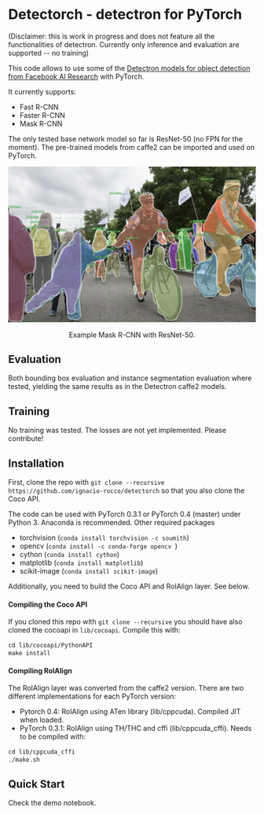 # Detectorch  - detectron for PyTorch

(Disclaimer: this is work in progress and does not feature all the functionalities of detectron. Currently only inference and evaluation are supported -- no training)


This code allows to use some of the [Detectron models for object detection from Facebook AI Research](https://github.com/facebookresearch/Detectron/) with PyTorch.

It currently supports:

- Fast R-CNN
- Faster R-CNN
- Mask R-CNN

The only tested base network model so far is ResNet-50 (no FPN for the moment). The pre-trained models from caffe2 can be imported and used on PyTorch.

<div align="center">
  <img src="demo/output/sample.jpg" width="700px" />
  <p>Example Mask R-CNN with ResNet-50.</p>
</div>

## Evaluation
Both bounding box evaluation and instance segmentation evaluation where tested, yielding the same results as in the Detectron caffe2 models.

## Training
No training was tested. The losses are not yet implemented. Please contribute!

## Installation
First, clone the repo with `git clone --recursive https://github.com/ignacio-rocco/detectorch` so that you also clone the Coco API.

The code can be used with PyTorch 0.3.1 or PyTorch 0.4 (master) under Python 3. Anaconda is recommended. Other required packages

- torchvision (`conda install torchvision -c soumith`)
- opencv (`conda install -c conda-forge opencv `)
- cython (`conda install cython`)
- matplotlib (`conda install matplotlib`)
- scikit-image (`conda install scikit-image`)

Additionally, you need to build the Coco API and RoIAlign layer. See below.

#### Compiling the Coco API
If you cloned this repo with `git clone --recursive` you should have also cloned the cocoapi in `lib/cocoapi`. Compile this with:
```
cd lib/cocoapi/PythonAPI
make install
```


#### Compiling RoIAlign
The RoIAlign layer was converted from the caffe2 version. There are two different implementations for each PyTorch version:

- Pytorch 0.4: RoIAlign using ATen library (lib/cppcuda). Compiled JIT when loaded.
- PyTorch 0.3.1: RoIAlign using TH/THC and cffi (lib/cppcuda_cffi). Needs to be compiled with:

``` 
cd lib/cppcuda_cffi
./make.sh 
```

## Quick Start
Check the demo notebook. 
